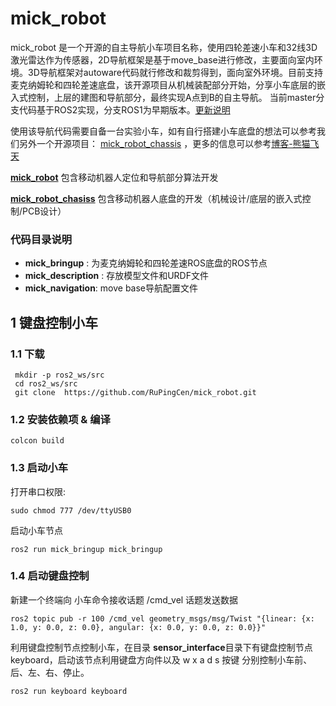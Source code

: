 # mick_robot

mick_robot 是一个开源的自主导航小车项目名称，使用四轮差速小车和32线3D激光雷达作为传感器，2D导航框架是基于move_base进行修改，主要面向室内环境。3D导航框架对autoware代码就行修改和裁剪得到，面向室外环境。目前支持麦克纳姆轮和四轮差速底盘，该开源项目从机械装配部分开始，分享小车底层的嵌入式控制，上层的建图和导航部分，最终实现A点到B的自主导航。 当前master分支代码基于ROS2实现，分支ROS1为早期版本。[更新说明](https://github.com/RuPingCen/mick_robot_chasiss/blob/master/Update.md)

使用该导航代码需要自备一台实验小车，如有自行搭建小车底盘的想法可以参考我们另外一个开源项目： [mick_robot_chassis](https://github.com/RuPingCen/mick_robot_chassis) ，更多的信息可以参考[博客-熊猫飞天](https://blog.csdn.net/crp997576280)

**[mick_robot](https://github.com/RuPingCen/mick_robot)**  包含移动机器人定位和导航部分算法开发

[**mick_robot_chasiss**](https://github.com/RuPingCen/mick_robot_chassis)  包含移动机器人底盘的开发（机械设计/底层的嵌入式控制/PCB设计）



### 代码目录说明

- **mick_bringup** :  为麦克纳姆轮和四轮差速ROS底盘的ROS节点
- **mick_description** : 存放模型文件和URDF文件
- **mick_navigation**:  move base导航配置文件

 

## 1 键盘控制小车

### 1.1 下载 
 ```
  mkdir -p ros2_ws/src
  cd ros2_ws/src
  git clone  https://github.com/RuPingCen/mick_robot.git
 ```
### 1.2 安装依赖项 & 编译
```
colcon build
```

### 1.3 启动小车

打开串口权限:

```
sudo chmod 777 /dev/ttyUSB0
```

启动小车节点

```
ros2 run mick_bringup mick_bringup
```

### 1.4 启动键盘控制

新建一个终端向 小车命令接收话题 /cmd_vel 话题发送数据


 ```
 ros2 topic pub -r 100 /cmd_vel geometry_msgs/msg/Twist "{linear: {x: 1.0, y: 0.0, z: 0.0}, angular: {x: 0.0, y: 0.0, z: 0.0}}"
 ```
利用键盘控制节点控制小车，在目录 **sensor_interface**目录下有键盘控制节点 keyboard，启动该节点利用键盘方向件以及 w x a d s 按键 分别控制小车前、后、左、右、停止。


 ```
ros2 run keyboard keyboard
 ```

 
